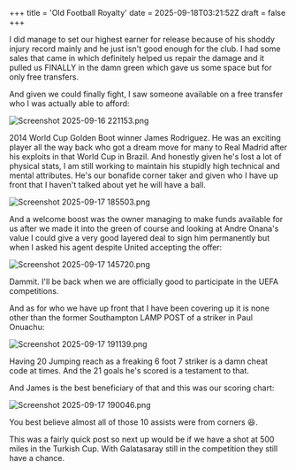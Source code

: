 +++
title = 'Old Football Royalty'
date = 2025-09-18T03:21:52Z
draft = false
+++

I did manage to set our highest earner for release because of his shoddy injury record mainly and he just isn't good enough for the club. I had some sales that came in which definitely helped us repair the damage and it pulled us FINALLY in the damn green which gave us some space but for only free transfers.

And given we could finally fight, I saw someone available on a free transfer who I was actually able to afford:

![Screenshot 2025-09-16 221153.png](/india-2-manchester/images/Screenshot%202025-09-16%20221153.png)

2014 World Cup Golden Boot winner James Rodriguez. He was an exciting player all the way back who got a dream move for many to Real Madrid after his exploits in that World Cup in Brazil. And honestly given he's lost a lot of physical stats, I am still working to maintain his stupidly high technical and mental attributes. He's our bonafide corner taker and given who I have up front that I haven't talked about yet he will have a ball.

![Screenshot 2025-09-17 185503.png](/india-2-manchester/images/Screenshot%202025-09-17%20185503.png)

And a welcome boost was the owner managing to make funds available for us after we made it into the green of course and looking at Andre Onana's value I could give a very good layered deal to sign him permanently but when I asked his agent despite United accepting the offer:

![Screenshot 2025-09-17 145720.png](/india-2-manchester/images/Screenshot%202025-09-17%20145720.png)

Dammit. I'll be back when we are officially good to participate in the UEFA competitions.

And as for who we have up front that I have been covering up it is none other than the former Southampton LAMP POST of a striker in Paul Onuachu:

![Screenshot 2025-09-17 191139.png](/india-2-manchester/images/Screenshot%202025-09-17%20191139.png)

Having 20 Jumping reach as a freaking 6 foot 7 striker is a damn cheat code at times. And the 21 goals he's scored is a testament to that.

And James is the best beneficiary of that and this was our scoring chart:

![Screenshot 2025-09-17 190046.png](/india-2-manchester/images/Screenshot%202025-09-17%20190046.png)

You best believe almost all of those 10 assists were from corners 😆.

This was a fairly quick post so next up would be if we have a shot at 500 miles in the Turkish Cup. With Galatasaray still in the competition they still have a chance.
